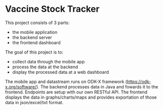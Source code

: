 # Vaccine Stock Tracker
This project consists of 3 parts: 
- the mobile application
- the backend server
- the frontend dashboard

The goal of this project is to: 
- collect data through the mobile app
- process the data at the backend
- display the processed data at a web dashboard

The mobile app and datastream runs on ODK-X framework (https://odk-x.org/software/). The backend processes data 
in Java and fowards it to the frontend. Endpoints are setup with our own RESTful API. The frontend displays the data 
in graphs/charts/maps and provides exportation of those data in json/excel/txt format.